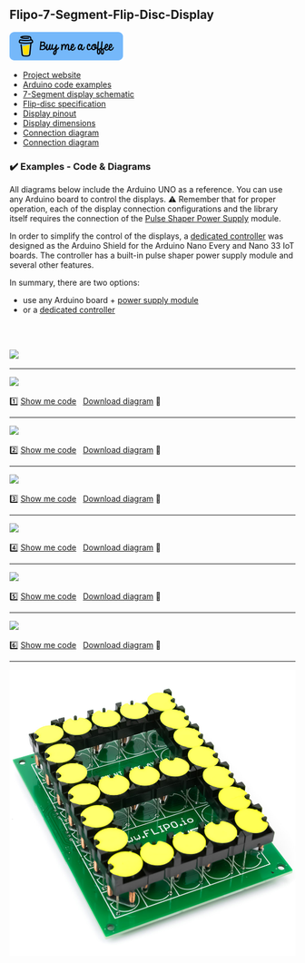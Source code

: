 ## Flipo-7-Segment-Flip-Disc-Display

<a href="https://www.buymeacoffee.com/marcinsaj"><img src="https://github.com/marcinsaj/marcinsaj/blob/main/Buy-me-a-coffee.png" /></a> 
</br>

 - [Project website](https://flipo.io/project/flip-disc-7-segment-display/)
 - [Arduino code examples](https://github.com/marcinsaj/Flipo-7-Segment-Flip-Disc-Display/tree/main/examples)
 - [7-Segment display schematic](https://github.com/marcinsaj/Flipo-7-Segment-Flip-Disc-Display/raw/main/datasheet/Flip-disc-7-Segment-Display-Schematic.pdf)
 - [Flip-disc specification](https://github.com/marcinsaj/Flipo-Flip-disc-Display-Specification/raw/main/datasheet/Flipo-Flip-Disc-Specification.pdf)
 - [Display pinout](https://github.com/marcinsaj/Flipo-7-Segment-Flip-Disc-Display/raw/main/datasheet/Flip-disc-7-Segment-Display-Pinout.pdf)
 - [Display dimensions](https://github.com/marcinsaj/Flipo-7-Segment-Flip-Disc-Display/raw/main/datasheet/Flip-disc-7-Segment-Display-Dimensions.pdf)
 - [Connection diagram]()
 - [Connection diagram]()
 
### ✔️ Examples - Code & Diagrams

All diagrams below include the Arduino UNO as a reference. You can use any Arduino board to control the displays. ⚠️ Remember that for proper operation, each of the display connection configurations and the library itself requires the connection of the [Pulse Shaper Power Supply](https://flipo.io/project/flip-disc-power-supply/) module.  
  
In order to simplify the control of the displays, a [dedicated controller](https://flipo.io/project/arduino-controller-for-flip-disc-displays/) was designed as the Arduino Shield for the Arduino Nano Every and Nano 33 IoT boards. The controller has a built-in pulse shaper power supply module and several other features.
  
In summary, there are two options:
- use any Arduino board + [power supply module](https://flipo.io/project/flip-disc-power-supply/)
- or a [dedicated controller](https://flipo.io/project/arduino-controller-for-flip-disc-displays/)  

</br>
</br>

<p><img src="https://github.com/marcinsaj/FlipDisc/blob/main/extras/arduino-controller-for-flip-disc-displays.png"></p>  

-------------------------------------------------------------------    

<p><img src="https://github.com/marcinsaj/FlipDisc/blob/main/extras/arduino-7-seg-flip-disc-psps-module.png"></p>    

1️⃣ [Show me code](https://github.com/marcinsaj/FlipDisc/blob/main/examples/01-1x7-seg-flip-disc-arduino-psps.ino) &nbsp; [Download diagram](https://github.com/marcinsaj/FlipDisc/raw/main/datasheet/Flip-disc-7-Segment-Display-Arduino-Example-Connection-with-Pulse-Shaper-Schematic-01.pdf) :small_red_triangle_down:     

-------------------------------------------------------------------  

<p><img src="https://github.com/marcinsaj/FlipDisc/blob/main/extras/arduino-2x7-seg-flip-disc-psps-module.png"></p> 

2️⃣ [Show me code](https://github.com/marcinsaj/FlipDisc/blob/main/examples/02-2x7-seg-flip-disc-arduino-psps.ino) &nbsp; [Download diagram](https://github.com/marcinsaj/FlipDisc/raw/main/datasheet/Flip-disc-7-Segment-Display-Arduino-Example-Connection-with-Pulse-Shaper-Schematic-02.pdf) :small_red_triangle_down:

-------------------------------------------------------------------   
  
<p><img src="https://github.com/marcinsaj/FlipDisc/blob/main/extras/arduino-2x7-seg-3dots-flip-disc-psps-module.png"></p>        

3️⃣ [Show me code](https://github.com/marcinsaj/FlipDisc/blob/main/examples/03-2x7-seg-1x3dots-flip-disc-arduino-psps.ino) &nbsp; [Download diagram](https://github.com/marcinsaj/FlipDisc/raw/main/datasheet/Flip-disc-7-Segment-Display-Arduino-Example-Connection-with-Pulse-Shaper-Schematic-03.pdf) :small_red_triangle_down:  

-------------------------------------------------------------------  

<p><img src="https://github.com/marcinsaj/FlipDisc/blob/main/extras/arduino-4x7-seg-3dots-flip-disc-psps-module.png"></p>
 
4️⃣ [Show me code](https://github.com/marcinsaj/FlipDisc/blob/main/examples/04-4x7-seg-1x3dots-flip-disc-arduino-psps.ino) &nbsp; [Download diagram](https://github.com/marcinsaj/FlipDisc/raw/main/datasheet/Flip-disc-7-Segment-Display-Arduino-Example-Connection-with-Pulse-Shaper-Schematic-04.pdf) :small_red_triangle_down:

-------------------------------------------------------------------  

<p><img src="https://github.com/marcinsaj/FlipDisc/blob/main/extras/arduino-6x7-seg-flip-disc-psps-module.png"></p>    

5️⃣ [Show me code](https://github.com/marcinsaj/FlipDisc/blob/main/examples/05-6x7-seg-flip-disc-arduino-psps.ino) &nbsp; [Download diagram](https://github.com/marcinsaj/FlipDisc/raw/main/datasheet/Flip-disc-7-Segment-Display-Arduino-Example-Connection-with-Pulse-Shaper-Schematic-05.pdf) :small_red_triangle_down:

-------------------------------------------------------------------

<p><img src="https://github.com/marcinsaj/FlipDisc/blob/main/extras/arduino-6x7-seg-2x3dots-flip-disc-psps-module.png"></p>

6️⃣ [Show me code](https://github.com/marcinsaj/FlipDisc/blob/main/examples/06-6x7-seg-2x3dots-flip-disc-arduino-psps.ino) &nbsp; [Download diagram](https://github.com/marcinsaj/FlipDisc/raw/main/datasheet/Flip-disc-7-Segment-Display-Arduino-Example-Connection-with-Pulse-Shaper-Schematic-06.pdf) :small_red_triangle_down:
  
-------------------------------------------------------------------  

<a href="https://flipo.io/project/flip-disc-7-segment-display/"><img src="https://github.com/marcinsaj/Flipo-7-Segment-Flip-Disc-Display/blob/main/extras/flip-disc-7-segment-display-cover-github.jpg"></a>
